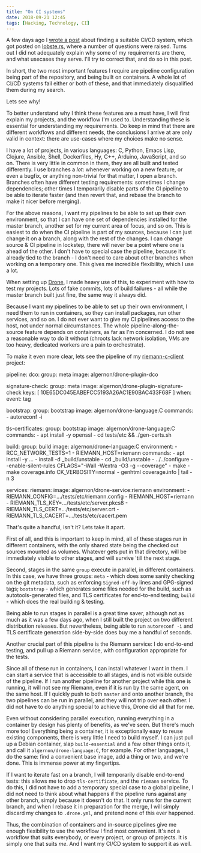 ```yaml
---
title: "On CI systems"
date: 2018-09-21 12:45
tags: [Hacking, Technology, CI]
---
```


A few days ago I [wrote a post][blog:finding-ci] about finding a suitable CI/CD system, which got posted on [lobste.rs][lobster:finding-ci], where a number of questions were raised. Turns out I did not adequately explain why some of my requirements are there, and what usecases they serve. I'll try to correct that, and do so in this post.

In short, the two most important features I require are pipeline configuration being part of the repository, and being built on containers. A whole lot of CI/CD systems fail either or both of these, and that immediately disqualified them during my search.

 [blog:finding-ci]: /blog/2018/09/17/finding-a-ci-solution/
 [lobster:finding-ci]: https://lobste.rs/s/m1si0g/finding_continous_integration_solution

Lets see why!

<!-- more -->

To better understand why I think these features are a must have, I will first explain my projects, and the workflow I'm used to. Understanding these is essential for understanding my requirements. Do keep in mind that there are different workflows and different needs, the conclusions I arrive at are only valid in context: there are use-cases where my choices make no sense.

I have a lot of projects, in various languages: C, Python, Emacs Lisp, Clojure, Ansible, Shell, Dockerfiles, Hy, C++, Arduino, JavaScript, and so on. There is very little in common in them, they are all built and tested differently. I use branches a *lot*: whenever working on a new feature, or even a bugfix, or anything non-trivial for that matter, I open a branch. Branches often have different testing requirements: sometimes I change dependencies; other times I temporarily disable parts of the CI pipeline to be able to iterate faster (and then revert that, and rebase the branch to make it nicer before merging).

For the above reasons, I want my pipelines to be able to set up their own environment, so that I can have one set of dependencies installed for the master branch, another set for my current area of focus, and so on. This is easiest to do when the CI pipeline is part of my sources, because I can just change it on a branch, along with the rest of the changes. I can change source & CI pipeline in lockstep, there will never be a point where one is ahead of the other. I don't have to special case the pipeline, because it's already tied to the branch - I don't need to care about other branches when working on a temporary one. This gives me incredible flexibility, which I use a lot.

When setting up [Drone][ci:drone], I made heavy use of this, to experiment with how to test my projects. Lots of fake commits, lots of build failures - all while the master branch built just fine, the same way it always did.

 [ci:drone]: https://drone.io/

Because I want my pipelines to be able to set up their own environment, I need them to run in containers, so they can install packages, run other services, and so on. I do not ever want to give my CI pipelines access to the host, not under normal circumstances. The whole pipeline-along-the-source feature depends on containers, as far as I'm concerned. I do not see a reasonable way to do it without (chroots lack network isolation, VMs are too heavy, dedicated workers are a pain to orchestrate).

To make it even more clear, lets see the pipeline of my [riemann-c-client][rcc] project:

 [rcc]: https://git.madhouse-project.org/algernon/riemann-c-client

<div class="pygmentize" data-language="yaml">
pipeline:
  dco:
    group: meta
    image: algernon/drone-plugin-dco

  signature-check:
    group: meta
    image: algernon/drone-plugin-signature-check
    keys: [ 10E65DC045EABEFCC5193A26AC1E90BAC433F68F ]
    when:
      event: tag

  bootstrap:
    group: bootstrap
    image: algernon/drone-language:C
    commands:
      - autoreconf -i

  tls-certificates:
    group: bootstrap
    image: algernon/drone-language:C
    commands:
      - apt install -y openssl
      - cd tests/etc && ./gen-certs.sh

  build:
    group: build
    image: algernon/drone-language:C
    environment:
      - RCC_NETWORK_TESTS=1
      - RIEMANN_HOST=riemann
    commands:
      - apt install -y ...
      - install -d _build/unstable
      - cd _build/unstable
      - ../../configure --enable-silent-rules CFLAGS="-Wall -Wextra -O3 -g --coverage"
      - make
      - make coverage.info CK_VERBOSITY=normal
      - genhtml coverage.info | tail -n 3

services:
  riemann:
    image: algernon/drone-service:riemann
    environment:
      - RIEMANN_CONFIG=.../tests/etc/riemann.config
      - RIEMANN_HOST=riemann
      - RIEMANN_TLS_KEY=.../tests/etc/server.pkcs8
      - RIEMANN_TLS_CERT=.../tests/etc/server.crt
      - RIEMANN_TLS_CACERT=.../tests/etc/cacert.pem
</div>

That's quite a handful, isn't it? Lets take it apart.

First of all, and this is important to keep in mind, all of these stages run in different containers, with the only shared state being the checked out sources mounted as volumes. Whatever gets put in that directory, will be immediately visible to other stages, and will survive 'till the next stage.

Second, stages in the same `group` execute in parallel, in different containers. In this case, we have three groups: `meta` - which does some sanity checking on the git metadata, such as enforcing `Signed-off-by` lines and GPG-signed tags; `bootstrap` - which generates some files needed for the build, such as autotools-generated files, and TLS certificates for end-to-end testing; `build` - which does the real building & testing.

Being able to run stages in parallel is a great time saver, although not as much as it was a few days ago, when I still built the project on two different distribution releases. But nevertheless, being able to run `autoreconf -i` and TLS certificate generation side-by-side does buy me a handful of seconds.

Another crucial part of this pipeline is the Riemann service: I do end-to-end testing, and pull up a Riemann service, with configuration appropriate for the tests.

Since all of these run in containers, I can install whatever I want in them. I can start a service that is accessible to all stages, and is not visible outside of the pipeline. If I run another pipeline for another project while this one is running, it will not see my Riemann, even if it is run by the same agent, on the same host. If I quickly push to both `master` and onto another branch, the two pipelines can be run in parallel, and they will not trip over each other. I did not have to do anything special to achieve this, Drone did all that for me.

Even without considering parallel execution, running everything in a container by design has plenty of benefits, as we've seen. But there's much more too! Everything being a container, it is exceptionally easy to reuse existing components, there is very little I need to build myself. I can just pull up a Debian container, slap `build-essential` and a few other things onto it, and call it `algernon/drone-language:C`, for example. For other languages, I do the same: find a convenient base image, add a thing or two, and we're done. This is immense power at my fingertips.

If I want to iterate fast on a branch, I will temporarily disable end-to-end tests: this allows me to drop `tls-certificate`, and the `riemann` service. To do this, I did not have to add a temporary special case to a global pipeline, I did not need to think about what happens if the pipeline runs against any other branch, simply because it doesn't do that. It only runs for the current branch, and when I rebase it in preparation for the merge, I will simply discard my changes to `.drone.yml`, and pretend none of this ever happened.

Thus, the combination of containers and in-source pipelines give me enough flexibility to use the workflow I find most convenient. It's not a workflow that suits everybody, or every project, or group of projects. It is simply one that suits *me*. And I want my CI/CD system to support it as well.
